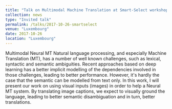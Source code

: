```yaml
---
title: "Talk on Multimodal Machine Translation at Smart-Select workshop in Luxembourg"
collection: news
type: "Invited talk"
permalink: /talks/2017-10-26-smartselect
venue: "Luxembourg"
date: 2017-10-26
location: "Luxembourg"
---
```


Multimodal Neural MT
Natural language processing, and especially Machine Translation (MT), has a number of well known challenges, such as lexical, syntactic and semantic ambiguities.
Recent approaches based on deep learning has a better implicit modelling of the dependencies involved in those challenges, leading to better performance.
However, it's hardly the case that the semantic can be modelled from text only.
In this work, I will present our work on using visual inputs (images) in order to help a Neural MT system.
By translating image captions, we expect to visually ground the language, leading to better semantic disambiguation and in turn, better translations.

